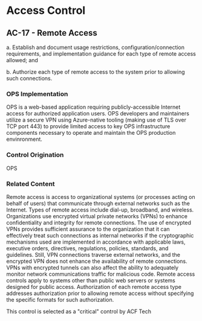 # Access Control
## AC-17 - Remote Access

a. Establish and document usage restrictions, configuration/connection requirements, and implementation guidance for each type of remote access allowed; and

b. Authorize each type of remote access to the system prior to allowing such connections.

### OPS Implementation

OPS is a web-based application requiring publicly-accessible Internet access for authorized application users. OPS developers and maintainers utilize a secure VPN using Azure-native tooling (making use of TLS over TCP port 443) to provide limited access to key OPS infrastructure components necessary to operate and maintain the OPS production envinronment.

### Control Origination

OPS

### Related Content

Remote access is access to organizational systems (or processes acting on behalf of users) that communicate through external networks such as the Internet. Types of remote access include dial-up, broadband, and wireless. Organizations use encrypted virtual private networks (VPNs) to enhance confidentiality and integrity for remote connections. The use of encrypted VPNs provides sufficient assurance to the organization that it can effectively treat such connections as internal networks if the cryptographic mechanisms used are implemented in accordance with applicable laws, executive orders, directives, regulations, policies, standards, and guidelines. Still, VPN connections traverse external networks, and the encrypted VPN does not enhance the availability of remote connections. VPNs with encrypted tunnels can also affect the ability to adequately monitor network communications traffic for malicious code. Remote access controls apply to systems other than public web servers or systems designed for public access. Authorization of each remote access type addresses authorization prior to allowing remote access without specifying the specific formats for such authorization.

This control is selected as a "critical" control by ACF Tech
